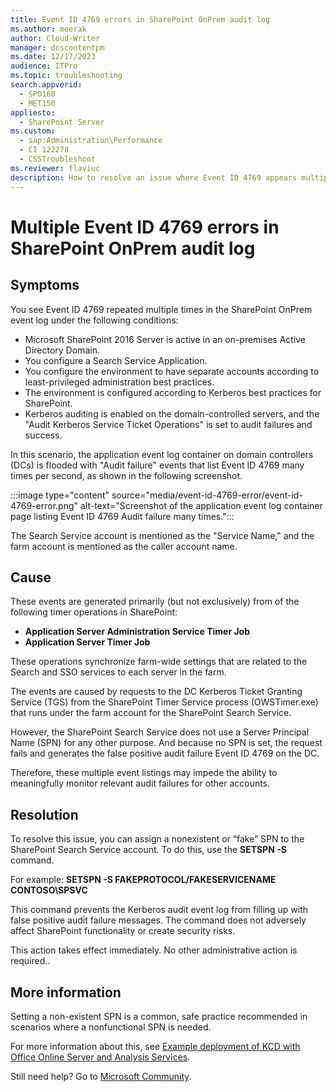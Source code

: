 ```yaml
---
title: Event ID 4769 errors in SharePoint OnPrem audit log
ms.author: meerak
author: Cloud-Writer
manager: dcscontentpm
ms.date: 12/17/2023
audience: ITPro
ms.topic: troubleshooting
search.appverid: 
  - SPO160
  - MET150
appliesto: 
  - SharePoint Server
ms.custom: 
  - sap:Administration\Performance
  - CI 122278
  - CSSTroubleshoot
ms.reviewer: flaviuc
description: How to resolve an issue where Event ID 4769 appears multiple times in the SharePoint audit log.
---
```


# Multiple Event ID 4769 errors in SharePoint OnPrem audit log

## Symptoms

You see Event ID 4769 repeated multiple times in the SharePoint OnPrem event log under the following conditions:

- Microsoft SharePoint 2016 Server is active in an on-premises Active Directory Domain.
- You configure a Search Service Application.
- You configure the environment to have separate accounts according to least-privileged administration best practices.
- The environment is configured according to Kerberos best practices for SharePoint.
- Kerberos auditing is enabled on the domain-controlled servers, and the "Audit Kerberos Service Ticket Operations" is set to audit failures and success.

In this scenario, the application event log container on domain controllers (DCs) is flooded with "Audit failure" events that list Event ID 4769 many times per second, as shown in the following screenshot.

:::image type="content" source="media/event-id-4769-error/event-id-4769-error.png" alt-text="Screenshot of the application event log container page listing Event ID 4769 Audit failure many times.":::

The Search Service account is mentioned as the "Service Name," and the farm account is mentioned as the caller account name.

## Cause

These events are generated primarily (but not exclusively) from of the following timer operations in SharePoint:

- **Application Server Administration Service Timer Job**
- **Application Server Timer Job**

These operations synchronize farm-wide settings that are related to the Search and SSO services to each server in the farm.

The events are caused by requests to the DC Kerberos Ticket Granting Service (TGS) from the SharePoint Timer Service process (OWSTimer.exe) that runs under the farm account for the SharePoint Search Service.

However, the SharePoint Search Service does not use a Server Principal Name (SPN) for any other purpose. And because no SPN is set, the request fails and generates the false positive audit failure Event ID 4769 on the DC.

Therefore, these multiple event listings may impede the ability to meaningfully monitor relevant audit failures for other accounts.

## Resolution

To resolve this issue, you can assign a nonexistent or “fake” SPN to the SharePoint Search Service account. To do this, use the **SETSPN -S** command.

For example:
**SETSPN -S FAKEPROTOCOL/FAKESERVICENAME CONTOSO\SPSVC**

This command prevents the Kerberos audit event log from filling up with false positive audit failure messages. The command does not adversely affect SharePoint functionality or create security risks.

This action takes effect immediately. No other administrative action is required..

## More information

Setting a non-existent SPN is a common, safe practice recommended in scenarios where a nonfunctional SPN is needed. 

For more information about this, see [Example deployment of KCD with Office Online Server and Analysis Services](/analysis-services/instances/install-windows/configure-analysis-services-and-kerberos-constrained-delegation-kcd?view=asallproducts-allversions#example-deployment-of-kcd-with-office-online-server-and-analysis-services&preserve-view=true). 


Still need help? Go to [Microsoft Community](https://answers.microsoft.com/).
